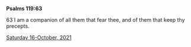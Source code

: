 **Psalms 119:63**

63 I am a companion of all them that fear thee, and of them that keep thy precepts.

[Saturday 16-October, 2021](https://t.me/s/daily_scripture)
